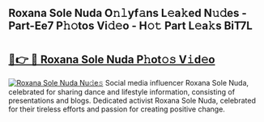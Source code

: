 ## Roxana Sole Nuda O𝚗𝚕yf𝚊ns L𝚎a𝚔ed N𝚞𝚍es - Part-Ee7 P𝚑𝚘tos Vi𝚍𝚎o - H𝚘𝚝 Part L𝚎a𝚔s BiT7L

# <h2><a href="http://kfchx0.oniu.top/?m=Roxana+Sole+Nuda">🔗👉 🔴 Roxana Sole Nuda P𝚑ot𝚘𝚜 V𝚒d𝚎o</a></h2>

[![Roxana Sole Nuda Nu𝚍e𝚜](https://i.imgur.com/0qMVB7G.gif)](http://kfchx0.oniu.top/?m=Roxana+Sole+Nuda)
Social media influencer Roxana Sole Nuda, celebrated for sharing dance and lifestyle information, consisting of presentations and blogs. Dedicated activist Roxana Sole Nuda, celebrated for their tireless efforts and passion for creating positive change.  
